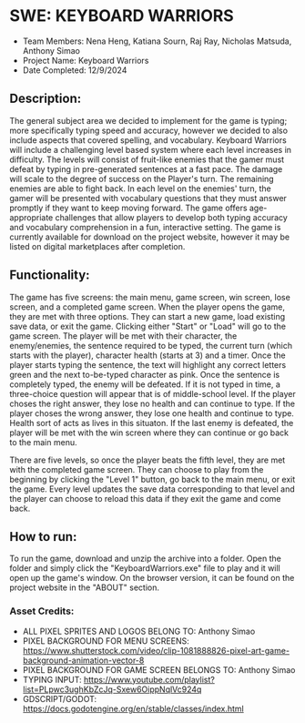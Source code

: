# SWE: KEYBOARD WARRIORS

- Team Members: Nena Heng, Katiana Sourn, Raj Ray, Nicholas Matsuda, Anthony Simao
- Project Name: Keyboard Warriors
- Date Completed: 12/9/2024

## Description:
The general subject area we decided to implement for the game is typing; more specifically typing speed and accuracy, however we decided to also include aspects that covered spelling, and vocabulary. Keyboard Warriors will include a challenging level based system where each level increases in difficulty. The levels will consist of fruit-like enemies that the gamer must defeat by typing in pre-generated sentences at a fast pace. The damage will scale to the degree of success on the Player's turn. The remaining enemies are able to fight back. In each level on the enemies' turn, the gamer will be presented with vocabulary questions that they must answer promptly if they want to keep moving forward. The game offers age-appropriate challenges that allow players to develop both typing accuracy and vocabulary comprehension in a fun, interactive setting. The game is currently available for download on the project website, however it may be listed on digital marketplaces after completion.

## Functionality:
The game has five screens: the main menu, game screen, win screen, lose screen, and a completed game screen. When the player opens the game, they are met with three options. They can start a new game, load existing save data, or exit the game. Clicking either "Start" or "Load" will go to the game screen. The player will be met with their character, the enemy/enemies, the sentence required to be typed, the current turn (which starts with the player), character health (starts at 3) and a timer. Once the player starts typing the sentence, the text will highlight any correct letters green and the next to-be-typed character as pink. Once the sentence is completely typed, the enemy will be defeated. If it is not typed in time, a three-choice question will appear that is of middle-school level. If the player choses the right answer, they lose no health and can continue to type. If the player choses the wrong answer, they lose one health and continue to type. Health sort of acts as lives in this situaton. If the last enemy is defeated, the player will be met with the win screen where they can continue or go back to the main menu.

There are five levels, so once the player beats the fifth level, they are met with the completed game screen. They can choose to play from the beginning by clicking the "Level 1" button, go back to the main menu, or exit the game. Every level updates the save data corresponding to that level and the player can choose to reload this data if they exit the game and come back.

## How to run:
To run the game, download and unzip the archive into a folder. Open the folder and simply click the "KeyboardWarriors.exe" file to play and it will open up the game's window. On the browser version, it can be found on the project website in the "ABOUT" section.

### Asset Credits:
- ALL PIXEL SPRITES AND LOGOS BELONG TO: Anthony Simao
- PIXEL BACKGROUND FOR MENU SCREENS: https://www.shutterstock.com/video/clip-1081888826-pixel-art-game-background-animation-vector-8
- PIXEL BACKGROUND FOR GAME SCREEN BELONGS TO: Anthony Simao
- TYPING INPUT: https://www.youtube.com/playlist?list=PLpwc3ughKbZcJq-Sxew6OippNqlVc924q
- GDSCRIPT/GODOT: https://docs.godotengine.org/en/stable/classes/index.html
